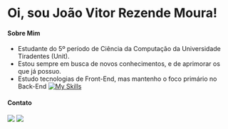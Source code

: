 # Oi, sou João Vitor Rezende Moura!

#### Sobre Mim
- Estudante do 5º período de Ciência da Computação da Universidade Tiradentes (Unit).
- Estou sempre em busca de novos conhecimentos, e de aprimorar os que já possuo.
- Estudo tecnologias de Front-End, mas mantenho o foco primário no Back-End 
[![My Skills](https://skillicons.dev/icons?i=js,html,css,flask,java,sqlite,latex)](https://skillicons.dev)


#### Contato

<a href="https://www.instagram.com/jvitor_rmoura/"><img src="https://img.shields.io/badge/Instagram-E4405F?style=for-the-badge&logo=instagram&logoColor=white" target="_blank"></a>
<a href="#"><img src="https://img.shields.io/badge/LinkedIn-0077B5?style=for-the-badge&logo=linkedin&logoColor=white" target="_blank"></a>

